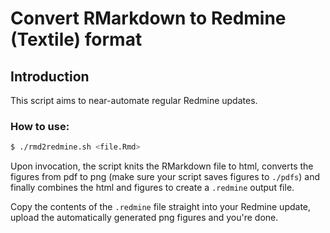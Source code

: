 # Convert RMarkdown  to Redmine (Textile) format

## Introduction

This script aims to near-automate regular Redmine updates.

### How to use:

```bash
$ ./rmd2redmine.sh <file.Rmd>
```

Upon invocation, the script knits the RMarkdown file to html, converts the figures from pdf to png (make sure your script saves figures to `./pdfs`) and finally combines the html and figures to create a `.redmine` output file.

Copy the contents of the `.redmine` file straight into your Redmine update, upload the automatically generated png figures and you're done.
